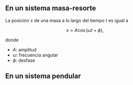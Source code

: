 ## En un sistema masa-resorte

La posición $x$ de una masa a lo largo del tiempo $t$ es igual a

$$
x = A\cos(\omega t + \phi)
,$$

donde

- $A$: amplitud
- $\omega$: frecuencia angular
- $\phi$: desfase

## En un sistema pendular
